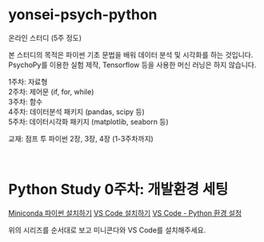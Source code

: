 # yonsei-psych-python

온라인 스터디 (5주 정도)  
  
본 스터디의 목적은 파이썬 기초 문법을 배워 데이터 분석 및 시각화를 하는 것입니다.  
PsychoPy를 이용한 실험 제작, Tensorflow 등을 사용한 머신 러닝은 하지 않습니다.  

1주차: 자료형  
2주차: 제어문 (if, for, while)  
3주차: 함수  
4주차: 데이터분석 패키지 (pandas, scipy 등)  
5주차: 데이터시각화 패키지 (matplotlib, seaborn 등)  
  
교재: 점프 투 파이썬 2장, 3장, 4장 (1-3주차까지)

<br/>

# Python Study 0주차: 개발환경 세팅

[Miniconda 파이썬 설치하기](https://akaiuun12.github.io/python/2021/01/20/Python-Miniconda.html)
[VS Code 설치하기](https://akaiuun12.github.io/python/2021/01/22/Python-VScode01.html)
[VS Code - Python 환경 설정](https://akaiuun12.github.io/python/2021/01/26/Python-VScode03.html)

위의 시리즈를 순서대로 보고 미니콘다와 VS Code를 설치해주세요.